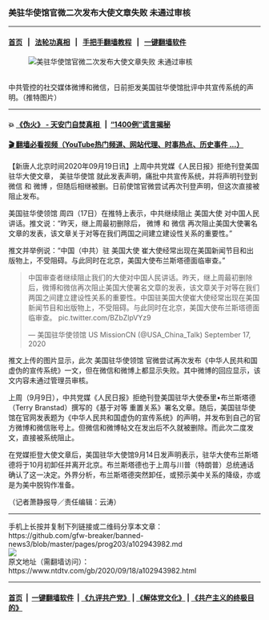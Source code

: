 ### 美驻华使馆官微二次发布大使文章失败 未通过审核
------------------------

#### [首页](https://github.com/gfw-breaker/banned-news3/blob/master/README.md) &nbsp;&nbsp;|&nbsp;&nbsp; [法轮功真相](https://github.com/begood0513/basic/blob/master/README.md)  &nbsp;&nbsp;|&nbsp;&nbsp; [手把手翻墙教程](https://github.com/gfw-breaker/guides/wiki)  &nbsp;&nbsp;|&nbsp;&nbsp; [一键翻墙软件](https://github.com/gfw-breaker/nogfw/blob/master/README.md)  



<div><div class="featured_image">
 <figure>
  <img alt="美驻华使馆官微二次发布大使文章失败 未通过审核" src="https://i.ntdtv.com/assets/uploads/2020/09/weibo-800x450.jpg"/>
 </figure><br/>
 <span class="caption">
  中共管控的社交媒体微博和微信，日前拒发美国驻华使馆批评中共宣传系统的声明。（推特图片）
 </span>
</div>
</div><hr/>

#### 💥 [《伪火》 - 天安门自焚真相 ](http://158.247.195.190:10000/videos/blog/weihuo.html)&nbsp; |&nbsp; [“1400例”谎言揭秘  ](http://158.247.195.190:10000/videos/blog/jiexi1400.html)

#### [ 🎬  翻墙必看视频（YouTube热门频道、网站代理、时事热点、历史事件 ...）](https://github.com/gfw-breaker/links/blob/master/banned.md)

<div><div class="post_content" itemprop="articleBody">
 <p>
  【新唐人北京时间2020年09月19日讯】上周中共党媒《人民日报》拒绝刊登美国驻华大使文章，
  <ok href="https://www.ntdtv.com/gb/美驻华使馆.htm">
   美驻华使馆
  </ok>
  就此发表声明，痛批中共宣传系统，并将声明刊登到
  <ok href="https://www.ntdtv.com/gb/微信.htm">
   微信
  </ok>
  和
  <ok href="https://www.ntdtv.com/gb/微博.htm">
   微博
  </ok>
  ，但随后相继被删。日前使馆官微尝试再次刊登声明，但这次直接被阻止发布。
 </p>
 <p>
  <ok href="https://www.ntdtv.com/gb/美国驻华使领馆.htm">
   美国驻华使领馆
  </ok>
  周四（17日）在推特上表示，中共继续阻止
  <ok href="https://www.ntdtv.com/gb/美国大使.htm">
   美国大使
  </ok>
  对中国人民讲话。推文说：“昨天，继上周最初删除后，
  <ok href="https://www.ntdtv.com/gb/微博.htm">
   微博
  </ok>
  和
  <ok href="https://www.ntdtv.com/gb/微信.htm">
   微信
  </ok>
  再次阻止美国大使署名文章的发表，该文章关于对等在我们两国之间建立建设性关系的重要性。”
 </p>
 <p>
  推文并举例说：“中国（中共）驻
  <ok href="https://www.ntdtv.com/gb/美国大使.htm">
   美国大使
  </ok>
  崔大使经常出现在美国新闻节目和出版物上，不受阻碍。与此同时在北京，美国大使布兰斯塔德面临审查。”
 </p>
 <blockquote class="twitter-tweet" data-dnt="true" data-width="500">
  <p dir="ltr" lang="zh">
   中国审查者继续阻止我们的大使对中国人民讲话。昨天，继上周最初删除后，微博和微信再次阻止美国大使署名文章的发表，该文章关于对等在我们两国之间建立建设性关系的重要性。中国驻美国大使崔大使经常出现在美国新闻节目和出版物上，不受阻碍。与此同时在北京，美国大使布兰斯塔德面临审查。
   <ok href="https://t.co/BZbZlpVYz9">
    pic.twitter.com/BZbZlpVYz9
   </ok>
  </p>
  <p>
   — 美国驻华使领馆 US MissionCN (@USA_China_Talk)
   <ok href="https://twitter.com/USA_China_Talk/status/1306548730800361473?ref_src=twsrc%5Etfw">
    September 17, 2020
   </ok>
  </p>
 </blockquote>
 <p>
  <script async="" charset="utf-8" src="https://platform.twitter.com/widgets.js">
  </script>
 </p>
 <p>
  <p>
   推文上传的图片显示，此次
   <ok href="https://www.ntdtv.com/gb/美国驻华使领馆.htm">
    美国驻华使领馆
   </ok>
   官微尝试再次发布《中华人民共和国虚伪的宣传系统》一文，但在微信和微博上都显示失败。其中微博的回应显示，该文内容未通过管理员审核。
  </p>
  <p>
   上周（9月9日），中共党媒《人民日报》拒绝刊登美国驻华大使泰里•布兰斯塔德（Terry Branstad）撰写的《基于对等 重置关系》署名文章。随后，美国驻华使馆在官网发表题为《中华人民共和国虚伪的宣传系统》的声明，并发布到自己的官方微博和微信账号上。但微信和微博帖文在发出后不久就被删除。而此次二度发文，直接被系统阻止。
  </p>
  <p>
   在党媒拒登大使文章后，美国驻华大使馆9月14日发声明表示，驻华大使布兰斯塔德将于10月初卸任并离开北京。布兰斯塔德也于上周与川普（特朗普）总统通话确认了这一决定。外界分析，布兰斯塔德突然卸任，或预示美中关系的降级，亦或是为美中脱钩作准备。
  </p>
  <p>
   （记者萧静报导／责任编辑：云涛）
  </p>
  <div class="single_ad">
  </div>
 </p>
</div>
</div>
<hr/>
手机上长按并复制下列链接或二维码分享本文章：<br/>
https://github.com/gfw-breaker/banned-news3/blob/master/pages/prog203/a102943982.md <br/>
<a href='https://github.com/gfw-breaker/banned-news3/blob/master/pages/prog203/a102943982.md'><img src='https://github.com/gfw-breaker/banned-news3/blob/master/pages/prog203/a102943982.md.png'/></a> <br/>
原文地址（需翻墙访问）：https://www.ntdtv.com/gb/2020/09/18/a102943982.html


------------------------
#### [首页](https://github.com/gfw-breaker/banned-news3/blob/master/README.md) &nbsp;|&nbsp; [一键翻墙软件](https://github.com/gfw-breaker/nogfw/blob/master/README.md) &nbsp;| [《九评共产党》](https://github.com/gfw-breaker/9ping.md/blob/master/README.md#九评之一评共产党是什么) | [《解体党文化》](https://github.com/gfw-breaker/jtdwh.md/blob/master/README.md) | [《共产主义的终极目的》](https://github.com/gfw-breaker/gczydzjmd.md/blob/master/README.md)


<img src='http://gfw-breaker.win/banned-news3/pages/prog203/a102943982.md' width='0px' height='0px'/>